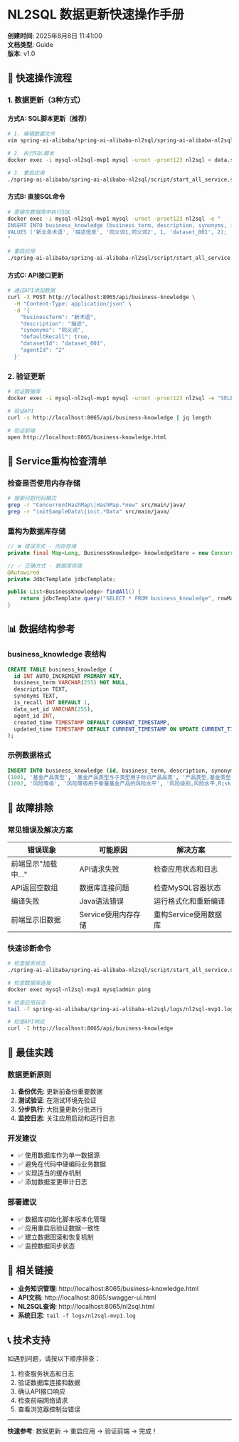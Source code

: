 # NL2SQL 数据更新快速操作手册

**创建时间**: 2025年8月8日 11:41:00  
**文档类型**: Guide  
**版本**: v1.0

## 🚀 快速操作流程

### 1. 数据更新（3种方式）

#### 方式A: SQL脚本更新（推荐）
```bash
# 1. 编辑数据文件
vim spring-ai-alibaba/spring-ai-alibaba-nl2sql/spring-ai-alibaba-nl2sql-management/src/main/resources/sql/data.sql

# 2. 执行SQL脚本
docker exec -i mysql-nl2sql-mvp1 mysql -uroot -proot123 nl2sql < data.sql

# 3. 重启应用
./spring-ai-alibaba/spring-ai-alibaba-nl2sql/script/start_all_service.sh restart
```

#### 方式B: 直接SQL命令
```bash
# 直接在数据库中执行SQL
docker exec -i mysql-nl2sql-mvp1 mysql -uroot -proot123 nl2sql -e "
INSERT INTO business_knowledge (business_term, description, synonyms, is_recall, data_set_id, agent_id) 
VALUES ('新业务术语', '描述信息', '同义词1,同义词2', 1, 'dataset_001', 2);
"

# 重启应用
./spring-ai-alibaba/sprizng-ai-alibaba-nl2sql/script/start_all_service.sh restart
```

#### 方式C: API接口更新
```bash
# 通过API添加数据
curl -X POST http://localhost:8065/api/business-knowledge \
  -H "Content-Type: application/json" \
  -d '{
    "businessTerm": "新术语",
    "description": "描述",
    "synonyms": "同义词",
    "defaultRecall": true,
    "datasetId": "dataset_001",
    "agentId": "2"
  }'
```

### 2. 验证更新

```bash
# 验证数据库
docker exec -i mysql-nl2sql-mvp1 mysql -uroot -proot123 nl2sql -e "SELECT COUNT(*) FROM business_knowledge;"

# 验证API
curl -s http://localhost:8065/api/business-knowledge | jq length

# 验证前端
open http://localhost:8065/business-knowledge.html
```

## 🔧 Service重构检查清单

### 检查是否使用内存存储
```bash
# 搜索问题代码模式
grep -r "ConcurrentHashMap\|HashMap.*new" src/main/java/
grep -r "initSampleData\|init.*Data" src/main/java/
```

### 重构为数据库存储
```java
// ❌ 错误方式 - 内存存储
private final Map<Long, BusinessKnowledge> knowledgeStore = new ConcurrentHashMap<>();

// ✅ 正确方式 - 数据库存储
@Autowired
private JdbcTemplate jdbcTemplate;

public List<BusinessKnowledge> findAll() {
    return jdbcTemplate.query("SELECT * FROM business_knowledge", rowMapper);
}
```

## 📊 数据结构参考

### business_knowledge 表结构
```sql
CREATE TABLE business_knowledge (
  id INT AUTO_INCREMENT PRIMARY KEY,
  business_term VARCHAR(255) NOT NULL,
  description TEXT,
  synonyms TEXT,
  is_recall INT DEFAULT 1,
  data_set_id VARCHAR(255),
  agent_id INT,
  created_time TIMESTAMP DEFAULT CURRENT_TIMESTAMP,
  updated_time TIMESTAMP DEFAULT CURRENT_TIMESTAMP ON UPDATE CURRENT_TIMESTAMP
);
```

### 示例数据格式
```sql
INSERT INTO business_knowledge (id, business_term, description, synonyms, is_recall, data_set_id, agent_id) VALUES 
(1001, '基金产品类型', '基金产品类型与子类型用于标识产品品类', '产品类型,基金类型,Fund Type', 1, 'finance_fund', 2),
(1002, '风险等级', '风险等级用于衡量基金产品的风险水平', '风险级别,风险水平,Risk Level', 1, 'finance_fund', 2);
```

## 🚨 故障排除

### 常见错误及解决方案

| 错误现象 | 可能原因 | 解决方案 |
|----------|----------|----------|
| 前端显示"加载中..." | API请求失败 | 检查应用状态和日志 |
| API返回空数组 | 数据库连接问题 | 检查MySQL容器状态 |
| 编译失败 | Java语法错误 | 运行格式化和重新编译 |
| 前端显示旧数据 | Service使用内存存储 | 重构Service使用数据库 |

### 快速诊断命令
```bash
# 检查服务状态
./spring-ai-alibaba/spring-ai-alibaba-nl2sql/script/start_all_service.sh status

# 检查数据库连接
docker exec mysql-nl2sql-mvp1 mysqladmin ping

# 检查应用日志
tail -f spring-ai-alibaba/spring-ai-alibaba-nl2sql/logs/nl2sql-mvp1.log

# 检查API响应
curl -I http://localhost:8065/api/business-knowledge
```

## 📝 最佳实践

### 数据更新原则
1. **备份优先**: 更新前备份重要数据
2. **测试验证**: 在测试环境先验证
3. **分步执行**: 大批量更新分批进行
4. **监控日志**: 关注应用启动和运行日志

### 开发建议
- ✅ 使用数据库作为单一数据源
- ✅ 避免在代码中硬编码业务数据
- ✅ 实现适当的缓存机制
- ✅ 添加数据变更审计日志

### 部署建议
- ✅ 数据库初始化脚本版本化管理
- ✅ 应用重启后验证数据一致性
- ✅ 建立数据回滚和恢复机制
- ✅ 监控数据同步状态

## 🔗 相关链接

- **业务知识管理**: http://localhost:8065/business-knowledge.html
- **API文档**: http://localhost:8065/swagger-ui.html
- **NL2SQL查询**: http://localhost:8065/nl2sql.html
- **系统日志**: `tail -f logs/nl2sql-mvp1.log`

## 📞 技术支持

如遇到问题，请按以下顺序排查：
1. 检查服务状态和日志
2. 验证数据库连接和数据
3. 确认API接口响应
4. 检查前端网络请求
5. 查看浏览器控制台错误

---

**快速参考**: 数据更新 → 重启应用 → 验证前端 → 完成！
